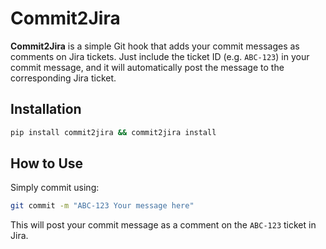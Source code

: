 # Commit2Jira

**Commit2Jira** is a simple Git hook that adds your commit messages as comments on Jira tickets. Just include the ticket ID (e.g. `ABC-123`) in your commit message, and it will automatically post the message to the corresponding Jira ticket.

## Installation

```bash
pip install commit2jira && commit2jira install
```

## How to Use

Simply commit using:

```bash
git commit -m "ABC-123 Your message here"
```

This will post your commit message as a comment on the `ABC-123` ticket in Jira.
